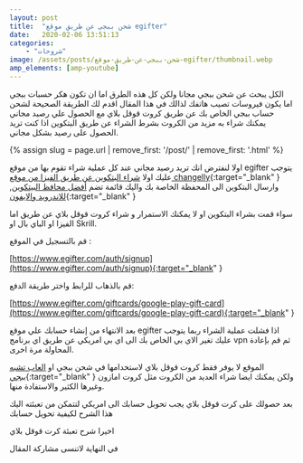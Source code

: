 ```yaml
---
layout: post
title:  "شحن ببجي عن طريق موقع egifter"
date:   2020-02-06 13:51:13
categories: 
    - "شروحات"
image: /assets/posts/شحن-ببجي-عن-طريق-موقع-egifter/thumbnail.webp
amp_elements: [amp-youtube]
---
```


الكل يبحث عن شحن ببجي مجانا ولكن كل هذه الطرق اما ان تكون هكر حسبات ببجي اما يكون فيروسات تصيب هاتفك لذالك في هذا المقال اقدم لك الطريقة الصحيحة لشحن حساب ببجي الخاص بك عن طريق كروت قوقل بلاي مع الحصول علي رصيد مجاني يمكنك شراء به مزيد من الكروت بشرط الشراء عن طريق البتكوين اذا كنت تريد الحصول على رصيد بشكل مجاني.

{% assign slug = page.url | remove_first: '/post/' | remove_first: '.html' %}

<amp-img alt="كروت قوقل بلاي مجانا عن طريق البتكوين" src="/assets/posts/{{slug}}/free-giftcards-by-bitcoin.webp" width="552" height="312" layout="responsive"></amp-img>

اولا لنفترض انك تريد رصيد مجاني عند كل عملية شراء تقوم بها من موقع egifter يتوجب عليك اولا [شراء البتكوين عن طريق الفيزا من موقع changelly](https://changelly.com/?ref_id=n71ukmideop68g8n){:target="_blank" } ,وارسال البتكوين الى المحفظة الخاصة بك واليك قائمة تضم [أفضل محافظ البيتكوين للاندرويد والايفون](/post/أفضل-محافظ-البيتكوين-للاندرويد-والايفون.html){:target="_blank" }

سواء قمت بشراء البتكوين او لا يمكنك الاستمرار و شراء كروت قوقل بلاي عن طريق اما الفيزا او الباي بال او Skrill.

قم بالتسجيل في الموقع :

[https://www.egifter.com/auth/signup](https://www.egifter.com/auth/signup){:target="_blank" }

قم بالذهاب للرابط واختر طريقة الدفع:

[https://www.egifter.com/giftcards/google-play-gift-card](https://www.egifter.com/giftcards/google-play-gift-card){:target="_blank" }

بعد الانتهاء من إنشاء حسابك علي موقع egifter اذا فشلت عملية الشراء ربما يتوجب عليك تغير الاي بي الخاص بك الى اي بي امريكي عن طريق اي برنامج vpn ثم قم بإعادة المحاولة مرة اخرى.

الموقع لا يوفر فقط كروت قوقل بلاي لاستخدامها في شحن ببجي او [العاب تشبه ببجي](/post/بدائل-ببجي-موبايل.html){:target="_blank" } ولكن يمكنك ايضا شراء العديد من الكروت مثل كروت امازون وغيرها الكثير والاستفادة منها.

بعد حصولك على كرت قوقل بلاي يجب تحوبل حسابك الى امريكي لتتمكن من تعبئته اليك هذا الشرح لكيفية تحويل حسابك

<amp-youtube credentials="omit" data-videoid="sU9Mn7bHUC8" layout="responsive" width="16" height="9"></amp-youtube>

اخيرا شرح تعبئة كرت قوقل بلاي

<amp-youtube credentials="omit" data-videoid="JICitsi3ySw" layout="responsive" width="16" height="9"></amp-youtube>

في النهاية لاتنسى مشاركة المقال

